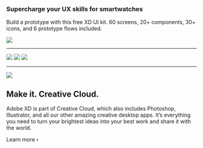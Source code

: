 ### Supercharge your UX skills for smartwatches

Build a prototype with this free XD UI kit. 60 screens, 20+ components, 30+ icons, and 6 prototype flows included.

![](https://d9hhrg4mnvzow.cloudfront.net/xd.adobelanding.com/xd-smartwatch-ui-kit/6b183da6-marquee-watch-339x395.png)

---

[![](https://d9hhrg4mnvzow.cloudfront.net/xd.adobelanding.com/xd-smartwatch-ui-kit/3a418445-smartwatch-ui-kit-step-1_09q05k09q05k000000.jpg)](https://xd.adobelanding.com/xd-smartwatch-ui-kit/clkg/https/adobe.ly/2p43jcd)
[![](https://d9hhrg4mnvzow.cloudfront.net/xd.adobelanding.com/xd-smartwatch-ui-kit/cb657c45-smartwatch-ui-kit-step-2_09q05k09q05k000000.jpg)](https://xd.adobelanding.com/xd-smartwatch-ui-kit/clkn/rel/b-3-lightbox.html)
[![](https://d9hhrg4mnvzow.cloudfront.net/xd.adobelanding.com/xd-smartwatch-ui-kit/7ece6ede-smartwatch-ui-kit-step-3_09q05k09q05k000000.jpg)](https://xd.adobelanding.com/xd-smartwatch-ui-kit/clkn/rel/b-4-lightbox.html)

---

![](https://d9hhrg4mnvzow.cloudfront.net/xd.adobelanding.com/xd-smartwatch-ui-kit/99f5d5c7-creative-cloud-cc.png)

## Make it. Creative Cloud.

Adobe XD is part of Creative Cloud, which also includes Photoshop, Illustrator, and all our other amazing creative desktop apps. It’s everything you need to turn your brightest ideas into your best work and share it with the world.

Learn more ›